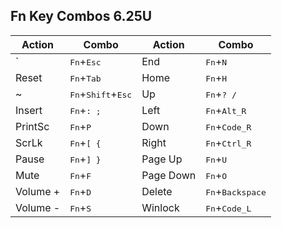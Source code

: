## Fn Key Combos 6.25U

| Action | Combo | Action | Combo |
| ------ | ----- | ------ | ----- |
| ` | <kbd>Fn</kbd>+<kbd>Esc</kbd> | End | <kbd>Fn</kbd>+<kbd>N</kbd> |
| Reset | <kbd>Fn</kbd>+<kbd>Tab</kbd> | Home | <kbd>Fn</kbd>+<kbd>H</kbd> |
| ~ | <kbd>Fn</kbd>+<kbd>Shift</kbd>+<kbd>Esc</kbd> | Up | <kbd>Fn</kbd>+<kbd>? /</kbd> |
| Insert | <kbd>Fn</kbd>+<kbd>: ;</kbd> | Left | <kbd>Fn</kbd>+<kbd>Alt_R</kbd> |
| PrintSc | <kbd>Fn</kbd>+<kbd>P</kbd> | Down | <kbd>Fn</kbd>+<kbd>Code_R</kbd> |
| ScrLk | <kbd>Fn</kbd>+<kbd>[ {</kbd> | Right | <kbd>Fn</kbd>+<kbd>Ctrl_R</kbd> |
| Pause | <kbd>Fn</kbd>+<kbd>] }</kbd> | Page Up | <kbd>Fn</kbd>+<kbd>U</kbd> |
| Mute | <kbd>Fn</kbd>+<kbd>F</kbd> | Page Down | <kbd>Fn</kbd>+<kbd>O</kbd> |
| Volume + | <kbd>Fn</kbd>+<kbd>D</kbd> | Delete | <kbd>Fn</kbd>+<kbd>Backspace</kbd> |
| Volume - | <kbd>Fn</kbd>+<kbd>S</kbd> | Winlock | <kbd>Fn</kbd>+<kbd>Code_L</kbd> |
